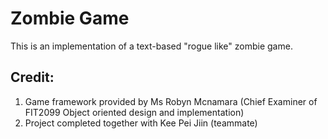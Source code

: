 # Zombie Game
This is an implementation of a text-based "rogue like" zombie game. 

## Credit:
1. Game framework provided by Ms Robyn Mcnamara (Chief Examiner of FIT2099 Object oriented design and implementation) 
2. Project completed together with Kee Pei Jiin (teammate)

